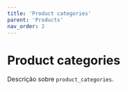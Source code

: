 ```yaml
---
title: 'Product categories'
parent: 'Products'
nav_order: 2
---
```


# Product categories

Descrição sobre `product_categories`.
